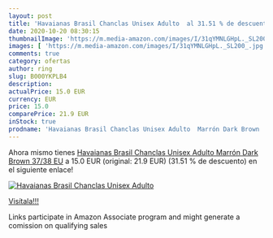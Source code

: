 ```yaml
---
layout: post
title: 'Havaianas Brasil Chanclas Unisex Adulto  al 31.51 % de descuento'
date: 2020-10-20 08:30:15
thumbnailImage: 'https://m.media-amazon.com/images/I/31qYMNLGHpL._SL200_.jpg'
images: [ 'https://m.media-amazon.com/images/I/31qYMNLGHpL._SL200_.jpg' ]
comments: true
category: ofertas
author: ring
slug: B000YKPLB4
description:
actualPrice: 15.0 EUR
currency: EUR
price: 15.0
comparePrice: 21.9 EUR
inStock: true
prodname: 'Havaianas Brasil Chanclas Unisex Adulto  Marrón Dark Brown  37/38 EU'
---
```


Ahora mismo tienes [Havaianas Brasil Chanclas Unisex Adulto  Marrón Dark Brown  37/38 EU](https://www.amazon.es/dp/B000YKPLB4/?tag=tolees-21) a 15.0 EUR (original: 21.9 EUR) (31.51 %  de descuento) en el siguiente enlace!

[![Havaianas Brasil Chanclas Unisex Adulto ](https://m.media-amazon.com/images/I/31qYMNLGHpL._SL200_.jpg)](https://www.amazon.es/dp/B000YKPLB4/?tag=tolees-21)

[Visítala!!!](https://www.amazon.es/dp/B000YKPLB4/?tag=tolees-21)

Links participate in Amazon Associate program and might generate a comission on qualifying sales
